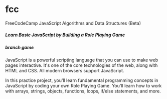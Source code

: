 # fcc

FreeCodeCamp
JavaScript Algorithms and Data Structures (Beta)

##### Learn Basic JavaScript by Building a Role Playing Game

##### branch game

JavaScript is a powerful scripting language that you can use to make web pages interactive.
It's one of the core technologies of the web, along with HTML and CSS. All modern browsers support JavaScript.

In this practice project, you'll learn fundamental programming concepts in JavaScript by coding your own Role Playing Game.
You'll learn how to work with arrays, strings, objects, functions, loops, if/else statements, and more.
